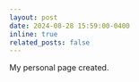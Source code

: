 ```yaml
---
layout: post
date: 2024-08-28 15:59:00-0400
inline: true
related_posts: false
---
```


My personal page created.
